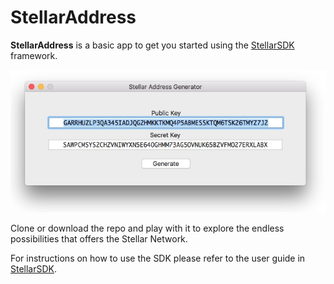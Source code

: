 # StellarAddress

**StellarAddress** is a basic app to get you started using the [StellarSDK](https://github.com/kuyawa/StellarSDK) framework.

![Screenshot](./media/screenshot.jpg)

Clone or download the repo and play with it to explore the endless possibilities that offers the Stellar Network.

For instructions on how to use the SDK please refer to the user guide in [StellarSDK](https://github.com/kuyawa/StellarSDK).

